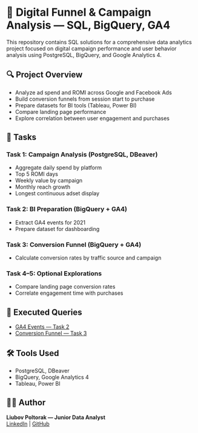 # 🎯 Digital Funnel & Campaign Analysis — SQL, BigQuery, GA4

This repository contains SQL solutions for a comprehensive data analytics project focused on digital campaign performance and user behavior analysis using PostgreSQL, BigQuery, and Google Analytics 4.

## 🔍 Project Overview

- Analyze ad spend and ROMI across Google and Facebook Ads  
- Build conversion funnels from session start to purchase  
- Prepare datasets for BI tools (Tableau, Power BI)  
- Compare landing page performance  
- Explore correlation between user engagement and purchases

## 📁 Tasks

### Task 1: Campaign Analysis (PostgreSQL, DBeaver)
- Aggregate daily spend by platform  
- Top 5 ROMI days  
- Weekly value by campaign  
- Monthly reach growth  
- Longest continuous adset display

### Task 2: BI Preparation (BigQuery + GA4)
- Extract GA4 events for 2021  
- Prepare dataset for dashboarding

### Task 3: Conversion Funnel (BigQuery + GA4)
- Calculate conversion rates by traffic source and campaign

### Task 4–5: Optional Explorations
- Compare landing page conversion rates  
- Correlate engagement time with purchases

## 🔗 Executed Queries

- [GA4 Events — Task 2](https://console.cloud.google.com/bigquery?sq=357415126101:4e9678ea2ead4fcfa296f510b4adfad1)  
- [Conversion Funnel — Task 3](https://console.cloud.google.com/bigquery?sq=357415126101:49c81ad7adf4477898a85e826e48c4bd)

## 🛠️ Tools Used

- PostgreSQL, DBeaver  
- BigQuery, Google Analytics 4  
- Tableau, Power BI

## 👩‍💻 Author

**Liubov Poltorak — Junior Data Analyst**  
[LinkedIn](https://www.linkedin.com/in/liubov-poltorak/) | [GitHub](https://github.com/liubov-poltorak)
